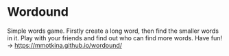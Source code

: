 
# Wordound

Simple words game. Firstly create a long word, then find the smaller words in it. Play with your friends and find out who can find more words. Have fun! -> https://mmotkina.github.io/wordound/
